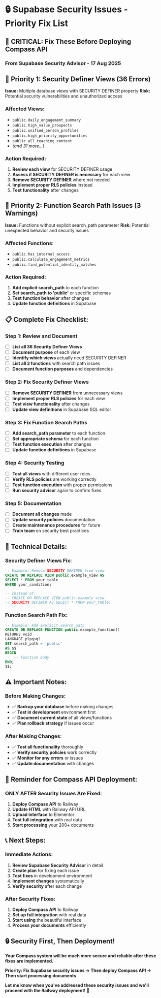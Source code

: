 # 🔒 Supabase Security Issues - Priority Fix List

## 🚨 **CRITICAL: Fix These Before Deploying Compass API**

### **From Supabase Security Advisor - 17 Aug 2025**

## **🎯 Priority 1: Security Definer Views (36 Errors)**
**Issue:** Multiple database views with SECURITY DEFINER property
**Risk:** Potential security vulnerabilities and unauthorized access

### **Affected Views:**
- `public.daily_engagement_summary`
- `public.high_value_prospects`
- `public.unified_person_profiles`
- `public.high_priority_opportunities`
- `public.all_teaching_content`
- *(and 31 more...)*

### **Action Required:**
1. **Review each view** for SECURITY DEFINER usage
2. **Assess if SECURITY DEFINER is necessary** for each view
3. **Remove SECURITY DEFINER** where not needed
4. **Implement proper RLS policies** instead
5. **Test functionality** after changes

## **🎯 Priority 2: Function Search Path Issues (3 Warnings)**
**Issue:** Functions without explicit search_path parameter
**Risk:** Potential unexpected behavior and security issues

### **Affected Functions:**
- `public.has_internal_access`
- `public.calculate_engagement_metrics`
- `public.find_potential_identity_matches`

### **Action Required:**
1. **Add explicit search_path** to each function
2. **Set search_path to 'public'** or specific schemas
3. **Test function behavior** after changes
4. **Update function definitions** in Supabase

## **📋 Complete Fix Checklist:**

### **Step 1: Review and Document**
- [ ] **List all 36 Security Definer Views**
- [ ] **Document purpose** of each view
- [ ] **Identify which views** actually need SECURITY DEFINER
- [ ] **List all 3 functions** with search path issues
- [ ] **Document function purposes** and dependencies

### **Step 2: Fix Security Definer Views**
- [ ] **Remove SECURITY DEFINER** from unnecessary views
- [ ] **Implement proper RLS policies** for each view
- [ ] **Test view functionality** after changes
- [ ] **Update view definitions** in Supabase SQL editor

### **Step 3: Fix Function Search Paths**
- [ ] **Add search_path parameter** to each function
- [ ] **Set appropriate schema** for each function
- [ ] **Test function execution** after changes
- [ ] **Update function definitions** in Supabase

### **Step 4: Security Testing**
- [ ] **Test all views** with different user roles
- [ ] **Verify RLS policies** are working correctly
- [ ] **Test function execution** with proper permissions
- [ ] **Run security advisor** again to confirm fixes

### **Step 5: Documentation**
- [ ] **Document all changes** made
- [ ] **Update security policies** documentation
- [ ] **Create maintenance procedures** for future
- [ ] **Train team** on security best practices

## **🔧 Technical Details:**

### **Security Definer Views Fix:**
```sql
-- Example: Remove SECURITY DEFINER from view
CREATE OR REPLACE VIEW public.example_view AS
SELECT * FROM your_table
WHERE your_condition;

-- Instead of:
-- CREATE OR REPLACE VIEW public.example_view 
-- SECURITY DEFINER AS SELECT * FROM your_table;
```

### **Function Search Path Fix:**
```sql
-- Example: Add explicit search_path
CREATE OR REPLACE FUNCTION public.example_function()
RETURNS void
LANGUAGE plpgsql
SET search_path = 'public'
AS $$
BEGIN
    -- function body
END;
$$;
```

## **⚠️ Important Notes:**

### **Before Making Changes:**
- ✅ **Backup your database** before making changes
- ✅ **Test in development** environment first
- ✅ **Document current state** of all views/functions
- ✅ **Plan rollback strategy** if issues occur

### **After Making Changes:**
- ✅ **Test all functionality** thoroughly
- ✅ **Verify security policies** work correctly
- ✅ **Monitor for any errors** or issues
- ✅ **Update documentation** with changes

## **🎯 Reminder for Compass API Deployment:**

### **ONLY AFTER Security Issues Are Fixed:**
1. **Deploy Compass API** to Railway
2. **Update HTML** with Railway API URL
3. **Upload interface** to Elementor
4. **Test full integration** with real data
5. **Start processing** your 200+ documents

## **📞 Next Steps:**

### **Immediate Actions:**
1. **Review Supabase Security Advisor** in detail
2. **Create plan** for fixing each issue
3. **Test fixes** in development environment
4. **Implement changes** systematically
5. **Verify security** after each change

### **After Security Fixes:**
1. **Deploy Compass API** to Railway
2. **Set up full integration** with real data
3. **Start using** the beautiful interface
4. **Process your documents** efficiently

## **🔒 Security First, Then Deployment!**

**Your Compass system will be much more secure and reliable after these fixes are implemented.**

**Priority: Fix Supabase security issues → Then deploy Compass API → Then start processing documents**

**Let me know when you've addressed these security issues and we'll proceed with the Railway deployment!** 🚀
